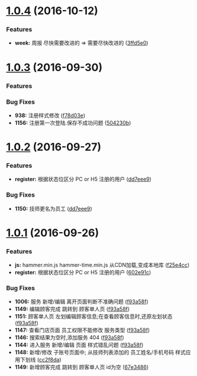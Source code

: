 <a name="1.0.4"></a>
# [1.0.4](https://github.com/thzhishu/angular2-webpack-starter-master-h5) (2016-10-12)

### Features
* **week:** 周报 尽快需要改进的 => 需要尽快改进的 ([3ffd5e0](https://github.com/thzhishu/angular2-webpack-starter-master-h5/commit/3ffd5e0))

<a name="1.0.3"></a>
# [1.0.3](https://github.com/thzhishu/angular2-webpack-starter-master-h5) (2016-09-30)

### Features

### Bug Fixes
* **938:** 注册样式修改 ([f78d03e](https://github.com/thzhishu/angular2-webpack-starter-master-h5/commit/f78d03e))
* **1156:** 注册第一次登陆.保存不成功问题 ([504230b](https://github.com/thzhishu/angular2-webpack-starter-master-h5/commit/504230b))


<a name="1.0.2"></a>
# [1.0.2](https://github.com/thzhishu/angular2-webpack-starter-master-h5) (2016-09-27)

### Features
* **register:** 根据状态位区分 PC or H5 注册的用户 ([dd7eee9](https://github.com/thzhishu/angular2-webpack-starter-master-h5/commit/dd7eee9))


### Bug Fixes
* **1150:** 技师更名为员工 ([dd7eee9](https://github.com/thzhishu/angular2-webpack-starter-master-h5/commit/dd7eee9))

<a name="1.0.1"></a>
# [1.0.1](https://github.com/thzhishu/angular2-webpack-starter-master-h5) (2016-09-26)


### Features
* **js:** hammer.min.js hammer-time.min.js 从CDN加载,变成本地库 ([f25e4cc](https://github.com/thzhishu/angular2-webpack-starter-master-h5/commit/f25e4cc))
* **register:** 根据状态位区分 PC or H5 注册的用户 ([602e91c](https://github.com/thzhishu/angular2-webpack-starter-master-h5/commit/602e91c))


### Bug Fixes
* **1006:** 服务 新增/编辑 离开页面判断不准确问题 ([f93a58f](https://github.com/thzhishu/angular2-webpack-starter-master-h5/commit/f93a58f))
* **1149:** 编辑顾客完成 跳转到 顾客单人页 ([f93a58f](https://github.com/thzhishu/angular2-webpack-starter-master-h5/commit/f93a58f))
* **1151:** 顾客单人页 左划编辑顾客信息;在查看顾客信息时,还原左划状态  ([f93a58f](https://github.com/thzhishu/angular2-webpack-starter-master-h5/commit/f93a58f))
* **1147:** 查看门店页面 员工权限不能修改 服务类型 ([f93a58f](https://github.com/thzhishu/angular2-webpack-starter-master-h5/commit/f93a58f))
* **1146:** 搜索结果为空时,添加服务 404 ([f93a58f](https://github.com/thzhishu/angular2-webpack-starter-master-h5/commit/f93a58f))
* **1144:** 进入服务 新增/编辑 页面 样式错乱问题 ([f93a58f](https://github.com/thzhishu/angular2-webpack-starter-master-h5/commit/f93a58f))
* **1148:** 新增/修改 子账号页面中; 从技师列表添加的 员工姓名/手机号码 样式应用下划线 ([cc2f8da](https://github.com/thzhishu/angular2-webpack-starter-master-h5/commit/f93a58f))
* **1149:** 新增顾客完成 跳转到 顾客单人页 id为空 ([67e3486](https://github.com/thzhishu/angular2-webpack-starter-master-h5/commit/67e3486))
